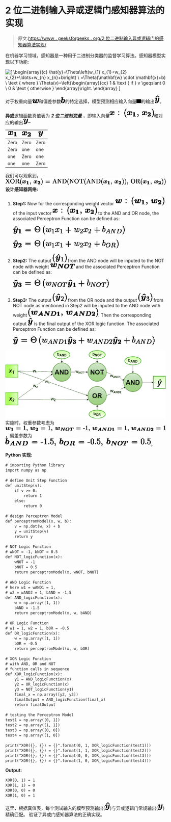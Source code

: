 # 2 位二进制输入异或逻辑门感知器算法的实现

> 原文:[https://www . geeksforgeeks . org/2 位二进制输入异或逻辑门的感知器算法实现/](https://www.geeksforgeeks.org/implementation-of-perceptron-algorithm-for-xor-logic-gate-with-2-bit-binary-input/)

在机器学习领域，感知器是一种用于二进制分类器的监督学习算法。感知器模型实现以下功能:

![\[ \begin{array}{c} \hat{y}=\Theta\left(w_{1} x_{1}+w_{2} x_{2}+\ldots+w_{n} x_{n}+b\right) \\ =\Theta(\mathbf{w} \cdot \mathbf{x}+b) \\ \text { where } \Theta(v)=\left\{\begin{array}{cc} 1 & \text { if } v \geqslant 0 \\ 0 & \text { otherwise } \end{array}\right. \end{array} \]](img/7a525c5fa0f2cf3118ef7158b4d5b176.png "Rendered by QuickLaTeX.com")

对于权重向量![$\boldsymbol{w}$](img/b85c5d684ed173b293bb6e1c77dbb63c.png "Rendered by QuickLaTeX.com")和偏差参数![$\boldsymbol{b}$](img/c7ccd739aed60032fc89fa01d6512f60.png "Rendered by QuickLaTeX.com")的特定选择，模型预测相应输入向量![$\boldsymbol{x}$](img/8a021e6b8f75d1f8dd7535d27ea03254.png "Rendered by QuickLaTeX.com")的输出![$\boldsymbol{\hat{y}}$](img/a6e8955385eea2eb103e7a07d209a00c.png "Rendered by QuickLaTeX.com")。

**异或**逻辑函数真值表为 ***2 位二进制变量*** ，即输入向量![$\boldsymbol{x} : (\boldsymbol{x_{1}}, \boldsymbol{x_{2}})$](img/78d53309f09fecf584615fd711306497.png "Rendered by QuickLaTeX.com")和对应的输出![$\boldsymbol{y}$](img/2a77d93c3050965e762fdc689edaab6e.png "Rendered by QuickLaTeX.com")–

| ![$\boldsymbol{x_{1}}$](img/4a0a3c212c46d96f633f15b9a7b33864.png "Rendered by QuickLaTeX.com") | ![$\boldsymbol{x_{2}}$](img/68ff94b5056f37ca7234d1bff5e655bf.png "Rendered by QuickLaTeX.com") | ![$\boldsymbol{y}$](img/2a77d93c3050965e762fdc689edaab6e.png "Rendered by QuickLaTeX.com") |
| --- | --- | --- |
| Zero | Zero | Zero |
| Zero | one | one |
| one | Zero | one |
| one | one | Zero |

我们可以观察到，![$XOR(\boldsymbol{x_{1}}, \boldsymbol{x_{2}}) = AND(NOT(AND(\boldsymbol{x_{1}}, \boldsymbol{x_{2}})), OR(\boldsymbol{x_{1}}, \boldsymbol{x_{2}}))$](img/255389a68cc54d2e89dcf212f5562faa.png "Rendered by QuickLaTeX.com")
**设计感知器网络:**

1.  **Step1:** Now for the corresponding weight vector ![$\boldsymbol{w} : (\boldsymbol{w_{1}}, \boldsymbol{w_{2}})$](img/094e9945bcbef60421988602f7f77a3c.png "Rendered by QuickLaTeX.com") of the input vector ![$\boldsymbol{x} : (\boldsymbol{x_{1}}, \boldsymbol{x_{2}})$](img/29110e5e151bd1672384d8ad571650b1.png "Rendered by QuickLaTeX.com") to the AND and OR node, the associated Perceptron Function can be defined as:

    ![\[$\boldsymbol{\hat{y}_{1}} = \Theta\left(w_{1} x_{1}+w_{2} x_{2}+b_{AND}\right)$ \]](img/15b4635035365f29fdc0be0478ab60dc.png "Rendered by QuickLaTeX.com")

    ![\[$\boldsymbol{\hat{y}_{2}} = \Theta\left(w_{1} x_{1}+w_{2} x_{2}+b_{OR}\right)$ \]](img/8f3d59495bcc6f522caa6efd1caeed25.png "Rendered by QuickLaTeX.com")

2.  **Step2:** The output ![($\boldsymbol{\hat{y}}_{1}$)](img/cdec6c73f988c5d4a519b1fc000c4414.png "Rendered by QuickLaTeX.com") from the AND node will be inputed to the NOT node with weight ![$\boldsymbol{w_{NOT}}$](img/4e10403d8f76f7b9024a360a4ecb58fa.png "Rendered by QuickLaTeX.com") and the associated Perceptron Function can be defined as:

    ![\[$\boldsymbol{\hat{y}_{3}} = \Theta\left(w_{NOT}  \boldsymbol{\hat{y}_{1}}+b_{NOT}\right)$\]](img/340a33dab7779e3ebd31eba0c5f68ffd.png "Rendered by QuickLaTeX.com")

3.  **Step3:** The output ![($\boldsymbol{\hat{y}}_{2}$)](img/f2fff49e8f3cf5395c51659e7c3c8472.png "Rendered by QuickLaTeX.com") from the OR node and the output ![($\boldsymbol{\hat{y}}_{3}$)](img/bc9502cbc54f7957d54d1068608b0e6c.png "Rendered by QuickLaTeX.com") from NOT node as mentioned in Step2 will be inputed to the AND node with weight ![$(\boldsymbol{w_{AND1}}, \boldsymbol{w_{AND2}})$](img/f64b60e0c83306ef8161f7a1054ba9d8.png "Rendered by QuickLaTeX.com"). Then the corresponding output ![$\boldsymbol{\hat{y}}$](img/a6e8955385eea2eb103e7a07d209a00c.png "Rendered by QuickLaTeX.com") is the final output of the XOR logic function. The associated Perceptron Function can be defined as:

    ![\[$\boldsymbol{\hat{y}} = \Theta\left(w_{AND1}  \boldsymbol{\hat{y}_{3}}+w_{AND2}  \boldsymbol{\hat{y}_{2}}+b_{AND}\right)$\]](img/ff760502b052009570c7a709020a8b03.png "Rendered by QuickLaTeX.com")

![](img/fc7533e51ffb32c16ae62f572b36aa39.png)
实施时，权重参数考虑为![$\boldsymbol{w_{1}} = 1, \boldsymbol{w_{2}} = 1, \boldsymbol{w_{NOT}} = -1, \boldsymbol{w_{AND1}} = 1, \boldsymbol{w_{AND2}} = 1$](img/71b5a7f1ccf52cc8ec88ccb59c70f783.png "Rendered by QuickLaTeX.com")，偏差参数为![$\boldsymbol{b_{AND}} = -1.5, \boldsymbol{b_{OR}} = -0.5, \boldsymbol{b_{NOT}} = 0.5$](img/b8d43ae8ef90d8c762f7100529cfedce.png "Rendered by QuickLaTeX.com")。

**Python 实现:**

```
# importing Python library
import numpy as np

# define Unit Step Function
def unitStep(v):
    if v >= 0:
        return 1
    else:
        return 0

# design Perceptron Model
def perceptronModel(x, w, b):
    v = np.dot(w, x) + b
    y = unitStep(v)
    return y

# NOT Logic Function
# wNOT = -1, bNOT = 0.5
def NOT_logicFunction(x):
    wNOT = -1
    bNOT = 0.5
    return perceptronModel(x, wNOT, bNOT)

# AND Logic Function
# here w1 = wAND1 = 1, 
# w2 = wAND2 = 1, bAND = -1.5
def AND_logicFunction(x):
    w = np.array([1, 1])
    bAND = -1.5
    return perceptronModel(x, w, bAND)

# OR Logic Function
# w1 = 1, w2 = 1, bOR = -0.5
def OR_logicFunction(x):
    w = np.array([1, 1])
    bOR = -0.5
    return perceptronModel(x, w, bOR)

# XOR Logic Function
# with AND, OR and NOT  
# function calls in sequence
def XOR_logicFunction(x):
    y1 = AND_logicFunction(x)
    y2 = OR_logicFunction(x)
    y3 = NOT_logicFunction(y1)
    final_x = np.array([y2, y3])
    finalOutput = AND_logicFunction(final_x)
    return finalOutput

# testing the Perceptron Model
test1 = np.array([0, 1])
test2 = np.array([1, 1])
test3 = np.array([0, 0])
test4 = np.array([1, 0])

print("XOR({}, {}) = {}".format(0, 1, XOR_logicFunction(test1)))
print("XOR({}, {}) = {}".format(1, 1, XOR_logicFunction(test2)))
print("XOR({}, {}) = {}".format(0, 0, XOR_logicFunction(test3)))
print("XOR({}, {}) = {}".format(1, 0, XOR_logicFunction(test4)))
```

**Output:**

```
XOR(0, 1) = 1
XOR(1, 1) = 0
XOR(0, 0) = 0
XOR(1, 0) = 1

```

这里，根据真值表，每个测试输入的模型预测输出(![$\boldsymbol{\hat{y}}$](img/a6e8955385eea2eb103e7a07d209a00c.png "Rendered by QuickLaTeX.com"))与异或逻辑门常规输出(![$\boldsymbol{y}$](img/2a77d93c3050965e762fdc689edaab6e.png "Rendered by QuickLaTeX.com"))精确匹配。
验证了异或门感知器算法的正确实现。